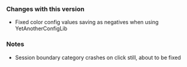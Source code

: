 ### Changes with this version
- Fixed color config values saving as negatives when using YetAnotherConfigLib

### Notes
- Session boundary category crashes on click still, about to be fixed